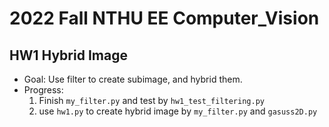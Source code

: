 # 2022 Fall NTHU EE Computer_Vision
## HW1 Hybrid Image
* Goal: Use filter to create subimage, and hybrid them.
* Progress:
	1. Finish `my_filter.py` and test by `hw1_test_filtering.py`
	2. use `hw1.py` to create hybrid image by `my_filter.py` and `gasuss2D.py`
